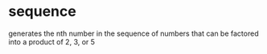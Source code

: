 # sequence
generates the nth number in the sequence of numbers that can be factored into a product of 2, 3, or 5
